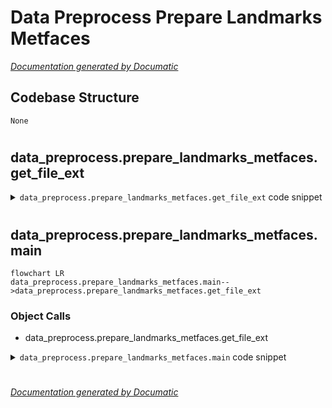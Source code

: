 # Data Preprocess Prepare Landmarks Metfaces

[_Documentation generated by Documatic_](https://www.documatic.com)

<!---Documatic-section-Codebase Structure-start--->
## Codebase Structure

<!---Documatic-block-system_architecture-start--->
```mermaid
None
```
<!---Documatic-block-system_architecture-end--->

# #
<!---Documatic-section-Codebase Structure-end--->

<!---Documatic-section-data_preprocess.prepare_landmarks_metfaces.get_file_ext-start--->
## data_preprocess.prepare_landmarks_metfaces.get_file_ext

<!---Documatic-section-get_file_ext-start--->
<!---Documatic-block-data_preprocess.prepare_landmarks_metfaces.get_file_ext-start--->
<details>
	<summary><code>data_preprocess.prepare_landmarks_metfaces.get_file_ext</code> code snippet</summary>

```python
def get_file_ext(fname):
    return os.path.splitext(fname)[1].lower()
```
</details>
<!---Documatic-block-data_preprocess.prepare_landmarks_metfaces.get_file_ext-end--->
<!---Documatic-section-get_file_ext-end--->

# #
<!---Documatic-section-data_preprocess.prepare_landmarks_metfaces.get_file_ext-end--->

<!---Documatic-section-data_preprocess.prepare_landmarks_metfaces.main-start--->
## data_preprocess.prepare_landmarks_metfaces.main

<!---Documatic-section-main-start--->
```mermaid
flowchart LR
data_preprocess.prepare_landmarks_metfaces.main-->data_preprocess.prepare_landmarks_metfaces.get_file_ext
```

### Object Calls

* data_preprocess.prepare_landmarks_metfaces.get_file_ext

<!---Documatic-block-data_preprocess.prepare_landmarks_metfaces.main-start--->
<details>
	<summary><code>data_preprocess.prepare_landmarks_metfaces.main</code> code snippet</summary>

```python
def main(args):
    detect_base_dir = os.path.join(args.save_dir, 'detections')
    detect_res_dir = os.path.join(detect_base_dir, 'results')
    os.makedirs(detect_res_dir, exist_ok=True)
    detector = MTCNN()
    sorted_f_list = sorted(list(glob.glob(os.path.join(args.data_dir, '*.png'))))
    print('\nsorted_f_list: ', len(sorted_f_list), sorted_f_list[:5], '\n')
    for (i, f_path) in tqdm.tqdm(enumerate(sorted_f_list), total=len(sorted_f_list)):
        basename = os.path.splitext(os.path.basename(f_path))[0]
        if pyspng is not None and get_file_ext(f_path) == '.png':
            with open(f_path, 'rb') as fin:
                img = pyspng.load(fin.read())
        else:
            img = np.array(PIL.Image.open(f_path))
        if args.xflip == 1:
            tmp_f_path = f"{f_path.split('.png')[0]}_xflip.png"
            ImageOps.mirror(Image.fromarray(img)).save(tmp_f_path)
        else:
            text_path = f'{detect_res_dir}/{basename}.txt'
            result = detector.detect_faces(img)
            try:
                keypoints = result[0]['keypoints']
                with open(text_path, 'w') as f:
                    for value in keypoints.values():
                        f.write(f'{value[0]}\t{value[1]}\n')
            except:
                if i == 0:
                    mode = 'w'
                else:
                    mode = 'a'
                with open(os.path.join(detect_base_dir, 'fail_list.txt'), mode) as fail_f:
                    fail_f.write(f'{os.path.basename(f_path)}\n')
                print('\n[fail] ', os.path.basename(f_path), '\n')
    if not os.path.exists(os.path.join(detect_base_dir, 'fail_list.txt')):
        with open(os.path.join(detect_base_dir, 'fail_list.txt'), 'w') as fail_f:
            fail_f.write(f'\n')
```
</details>
<!---Documatic-block-data_preprocess.prepare_landmarks_metfaces.main-end--->
<!---Documatic-section-main-end--->

# #
<!---Documatic-section-data_preprocess.prepare_landmarks_metfaces.main-end--->

[_Documentation generated by Documatic_](https://www.documatic.com)